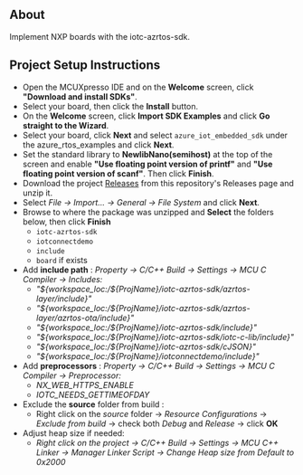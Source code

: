 ## About
Implement NXP boards with the iotc-azrtos-sdk.

## Project Setup Instructions
* Open the MCUXpresso IDE and on the **Welcome** screen, click **"Download and install SDKs"**.
* Select your board, then click the **Install** button.
* On the **Welcome** screen, click **Import SDK Examples** and click **Go straight to the Wizard**.
* Select your board, click **Next** and select ```azure_iot_embedded_sdk``` under the azure_rtos_examples and click **Next**.
* Set the standard library to **NewlibNano(semihost)** at the top of the screen and enable **"Use floating point version of printf"** and **"Use floating point version of scanf"**. Then click **Finish**.
* Download the project [Releases](https://github.com/avnet-iotconnect/iotc-azurertos-sdk/releases) from this repository's Releases page and unzip it.
* Select *File -> Import... -> General -> File System* and click **Next**.
* Browse to where the package was unzipped and **Select** the folders below, then click **Finish**
	* ```iotc-azrtos-sdk```
	* ```iotconnectdemo```
	* ```include```
	* ```board``` if exists
* Add **include path** :
	*Property -> C/C++ Build -> Settings -> MCU C Compiler -> Includes:*
	* *"${workspace_loc:/${ProjName}/iotc-azrtos-sdk/azrtos-layer/include}"*
	* *"${workspace_loc:/${ProjName}/iotc-azrtos-sdk/azrtos-layer/azrtos-ota/include}"*
	* *"${workspace_loc:/${ProjName}/iotc-azrtos-sdk/include}"*
	* *"${workspace_loc:/${ProjName}/iotc-azrtos-sdk/iotc-c-lib/include}"*
	* *"${workspace_loc:/${ProjName}/iotc-azrtos-sdk/cJSON}"*
	* *"${workspace_loc:/${ProjName}/iotconnectdemo/include}"*
* Add **preprocessors** :
	*Property -> C/C++ Build -> Settings -> MCU C Compiler -> Preprocessor:*
	* *NX_WEB_HTTPS_ENABLE*
	* *IOTC_NEEDS_GETTIMEOFDAY*
* Exclude the **source** folder from build :
	* Right click on the *source* folder -> *Resource Configurations* -> *Exclude from build* -> check both *Debug* and *Release* -> click **OK**
* Adjust heap size if needed:
	* *Right click on the project -> C/C++ Build -> Settings -> MCU C++ Linker -> Manager Linker Script -> Change Heap size from Default to 0x2000*

	
	
	
	

